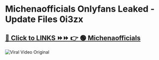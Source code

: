 
 # Michenaofficials Onlyfans Leaked - Update Files 0i3zx

## <h2><a href="https://clipsfans.com/Michenaofficials&ref=git">🔗 Click to LINKS ⏩⏩ 👉 🟢 Michenaofficials </a></h2>

<a href="https://clipsfans.com/Michenaofficials&ref=git" rel="nofollow" data-target="animated-image.originalLink"><img src="https://i.ibb.co.com/xMMVF88/686577567.gif" alt="Viral Video Original" style="max-width: 100%; display: inline-block;" data-target="animated-image.originalImage"></a>

